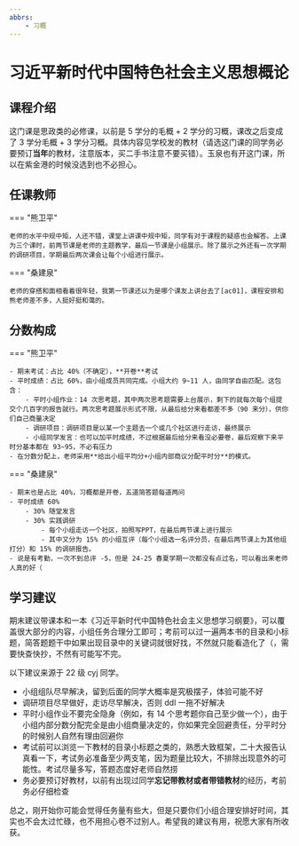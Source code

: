 ```yaml
---
abbrs:
    - 习概
---
```


# 习近平新时代中国特色社会主义思想概论

## 课程介绍

这门课是思政类的必修课，以前是 5 学分的毛概 + 2 学分的习概，课改之后变成了 3 学分毛概 + 3 学分习概。具体内容见学校发的教材（请选这门课的同学务必要预订**当年**的教材，注意版本，买二手书注意不要买错）。玉泉也有开这门课，所以在紫金港的时候没选到也不必担心。

## 任课教师

=== "熊卫平"

    老师的水平中规中矩，人还不错，课堂上讲课中规中矩，同学有对于课程的疑惑也会解答。上课为三个课时，前两节课是老师的主题教学，最后一节课是小组展示。除了展示之外还有一次学期的调研项目，学期最后两次课会让每个小组进行展示。

=== "桑建泉"

    老师的穿搭和面相看着很年轻，我第一节课还以为是哪个课友上讲台去了[ac01]，课程安排和熊老师差不多，人挺好挺和蔼的。

## 分数构成

=== "熊卫平"

    - 期末考试：占比 40%（不确定），**开卷**考试
    - 平时成绩：占比 60%，由小组成员共同完成。小组大约 9~11 人，由同学自由匹配。这包含：
        - 平时小组作业：14 次思考题，其中两次思考题需要上台展示，剩下的就每次每个组提交个几百字的报告就行。两次思考题展示形式不限，从最后给分来看都差不多（90 来分），供你们自己商量决定
        - 调研项目：调研项目是以某一个主题去一个或几个社区进行走访，最终展示
        - 小组同学发言：也可以加平时成绩，不过根据最后给分来看没必要卷，最后观察下来平时分基本都在 93~95，不必有压力
    - 在分数分配上，老师采用**给出小组平均分+小组内部商议分配平时分**的模式。

=== "桑建泉"

    - 期末也是占比 40%，习概都是开卷，五道简答题每道两问
    - 平时成绩 60%
        - 30% 随堂发言
        - 30% 实践调研
            - 每个小组走访一个社区，拍照写PPT，在最后两节课上进行展示
            - 其中又分为 15% 的小组互评（每个小组选一名评分员，在最后两节课上为其他组打分）和 15% 的调研报告。
    - 说是有考勤，一次不到总评 -5，但是 24-25 春夏学期一次都没有点过名，可以看出来老师人真的好（

## 学习建议

期末建议带课本和一本《习近平新时代中国特色社会主义思想学习纲要》，可以覆盖很大部分的内容，小组任务合理分工即可；考前可以过一遍两本书的目录和小标题，简答题题干中如果出现目录中的关键词就很好找，不然就只能看造化了（，需要快查快抄，不然有可能写不完。

以下建议来源于 22 级 cyj 同学。

* 小组组队尽早解决，留到后面的同学大概率是究极摆子，体验可能不好
* 调研项目尽早做好，走访尽早解决，否则 ddl 一拖不好解决
* 平时小组作业不要完全隐身（例如，有 14 个思考题你自己至少做一个），由于小组内部分数分配完全是由小组商量决定的，你如果完全回避责任，分平时分的时候别人自然有理由回避你
* 考试前可以浏览一下教材的目录小标题之类的，熟悉大致框架，二十大报告认真看一下，考试务必准备至少两支笔，因为题量比较大，不排除出现意外的可能性。考试尽量多写，答题态度好老师自然捞
* 务必要预订好教材，以前有出现过同学**忘记带教材或者带错教材**的经历，考前务必仔细检查

总之，刚开始你可能会觉得任务量有些大，但是只要你们小组合理安排好时间，其实也不会太过忙碌，也不用担心卷不过别人。希望我的建议有用，祝愿大家有所收获。